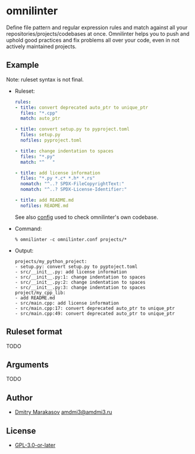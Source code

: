 # omnilinter

Define file pattern and regular expression rules and match against all
your repositories/projects/codebases at once. Omnilinter helps you to
push and uphold good practices and fix problems all over your code, even
in not actively maintained projects.

## Example

Note: ruleset syntax is not final.

- Ruleset:

  ```yaml
  rules:
  - title: convert deprecated auto_ptr to unique_ptr
    files: "*.cpp"
    match: auto_ptr

  - title: convert setup.py to pyproject.toml
    files: setup.py
    nofiles: pyproject.toml

  - title: change indentation to spaces
    files: "*.py"
    match: "^	"

  - title: add license information
    files: "*.py *.c* *.h* *.rs"
    nomatch: "^..? SPDX-FileCopyrightText:"
    nomatch: "^..? SPDX-License-Identifier:"

  - title: add README.md
    nofiles: README.md
  ```

  See also [config](.omnilinter.conf) used to check omnilinter's own codebase.

- Command:

  ```
  % omnilinter -c omnilinter.conf projects/*
  ```

- Output:

  ```
  projects/my_python_project:
  - setup.py: convert setup.py to pyptoject.toml
  - src/__init__.py: add license information
  - src/__init__.py:1: change indentation to spaces
  - src/__init__.py:2: change indentation to spaces
  - src/__init__.py:3: change indentation to spaces
  project/my_cpp_lib:
  - add README.md
  - src/main.cpp: add license information
  - src/main.cpp:17: convert deprecated auto_ptr to unique_ptr
  - src/main.cpp:49: convert deprecated auto_ptr to unique_ptr
  ```

## Ruleset format

TODO

## Arguments

TODO

## Author

* [Dmitry Marakasov](https://github.com/AMDmi3) <amdmi3@amdmi3.ru>

## License

* [GPL-3.0-or-later](LICENSE)
